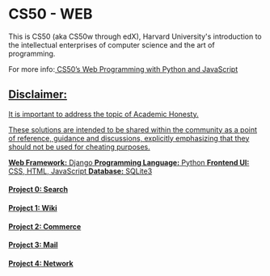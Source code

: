 <h1> CS50 - WEB </h1>
<p>This is CS50 (aka CS50w through edX), Harvard University's introduction to the intellectual enterprises of computer science and the art of programming.</p>
<p>
  For more info:<a href="https://cs50.harvard.edu/web/2020/" rel="nofollow"> CS50’s Web Programming with Python and JavaScript
</p>
  
<h2> Disclaimer: </h2>
<p>It is important to address the topic of <a href="https://cs50.harvard.edu/x/2023/honesty/" rel="nofollow">Academic Honesty. </p>
<p>These solutions are intended to be shared within the community as a point of reference, guidance and discussions, explicitly emphasizing that they should not be used for cheating purposes.</p>
  
**Web Framework:** Django
**Programming Language:** Python
**Frontend UI:** CSS, HTML, JavaScript
**Database:** SQLite3

<h4> Project 0: Search </h4>

<h4> Project 1: Wiki </h4>

<h4> Project 2: Commerce </h4>

<h4> Project 3: Mail </h4>

<h4> Project 4: Network </h4>

 
 
